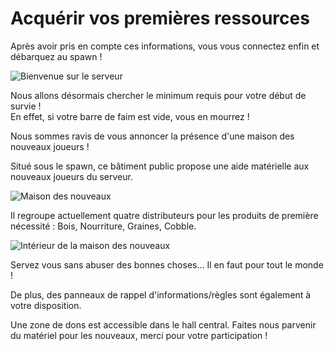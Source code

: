 # Acquérir vos premières ressources

Après avoir pris en compte ces informations, vous vous connectez enfin et débarquez au spawn !

![Bienvenue sur le serveur](../../.gitbook/assets/ressources1.jpg)

Nous allons désormais chercher le minimum requis pour votre début de survie !  
En effet, si votre barre de faim est vide, vous en mourrez !

Nous sommes ravis de vous annoncer la présence d'une maison des nouveaux joueurs !

Situé sous le spawn, ce bâtiment public propose une aide matérielle aux nouveaux joueurs du serveur.

![Maison des nouveaux](../../.gitbook/assets/ressources2.jpg)

Il regroupe actuellement quatre distributeurs pour les produits de première nécessité : Bois, Nourriture, Graines, Cobble.

![Int&#xE9;rieur de la maison des nouveaux](../../.gitbook/assets/ressources3.jpg)

Servez vous sans abuser des bonnes choses... Il en faut pour tout le monde !

De plus, des panneaux de rappel d'informations/règles sont également à votre disposition.

Une zone de dons est accessible dans le hall central. Faites nous parvenir du matériel pour les nouveaux, merci pour votre participation !

